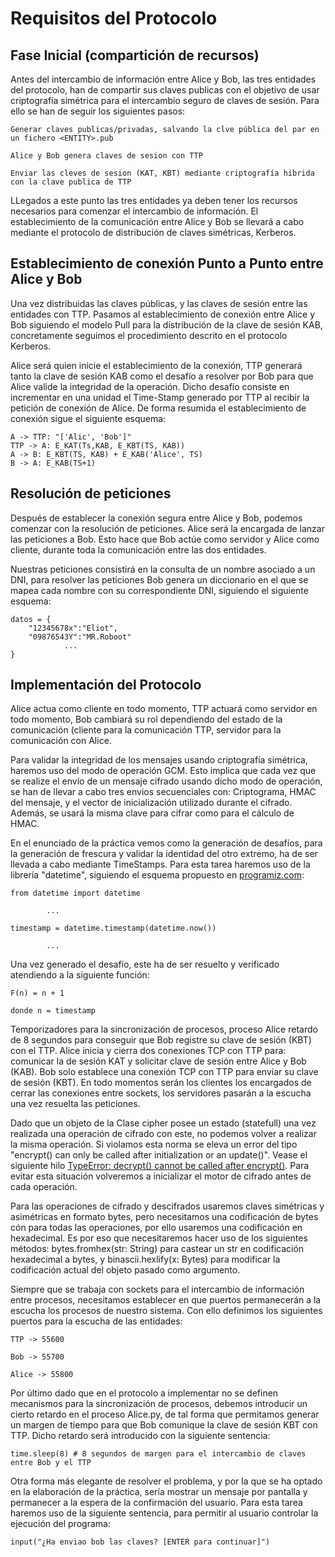 # Requisitos del Protocolo

## Fase Inicial (compartición de recursos)
Antes del intercambio de información entre Alice y Bob, las tres entidades del protocolo, han de compartir sus claves 
publicas con el objetivo de usar criptografía simétrica para el intercambio seguro de claves de sesión. Para ello 
se han de seguir los siguientes pasos:

    Generar claves publicas/privadas, salvando la clve pública del par en un fichero <ENTITY>.pub     

    Alice y Bob genera claves de sesion con TTP
    
    Enviar las cleves de sesion (KAT, KBT) mediante criptografía hibrida con la clave publica de TTP

LLegados a este punto las tres entidades ya deben tener los recursos necesarios para comenzar el intercambio de 
información. El establecimiento de la comunicación entre Alice y Bob se llevará a cabo mediante el protocolo de 
distribución de claves simétricas, Kerberos.

## Establecimiento de conexión Punto a Punto entre Alice y Bob 
Una vez distribuidas las claves públicas, y las claves de sesión entre las entidades con TTP. Pasamos al establecimiento
de conexión entre Alice y Bob siguiendo el modelo Pull para la distribución de la clave de sesión KAB, concretamente
seguimos el procedimiento descrito en el protocolo Kerberos.

Alice será quien inicie el establecimiento de la conexión, TTP generará tanto la clave de sesión KAB como el desafío a 
resolver por Bob para que Alice valide la integridad de la operación. Dicho desafío consiste en incrementar en una unidad
el Time-Stamp generado por TTP al recibir la petición de conexión de Alice. De forma resumida el establecimiento de conexión 
sigue el siguiente esquema:
    
    A -> TTP: "['Alic', 'Bob']"
    TTP -> A: E_KAT(Ts,KAB, E_KBT(TS, KAB))
    A -> B: E_KBT(TS, KAB) + E_KAB('Alice', TS)
    B -> A: E_KAB(TS+1)

## Resolución de peticiones
Después de establecer la conexión segura entre Alice y Bob, podemos comenzar con la resolución de peticiones. Alice será 
la encargada de lanzar las peticiones a Bob. Esto hace que Bob actúe como servidor y Alice como cliente, durante toda la 
comunicación entre las dos entidades.

Nuestras peticiones consistirá en la consulta de un nombre asociado a un DNI, para resolver las peticiones Bob genera un 
diccionario en el que se mapea cada nombre con su correspondiente DNI, siguiendo el siguiente esquema:

    datos = {
        "12345678x":"Eliot", 
        "09876543Y":"MR.Roboot"
                ...
    }

## Implementación del Protocolo
Alice actua como cliente en todo momento, TTP actuará como servidor en todo momento, Bob cambiará su rol dependiendo 
del estado de la comunicación (cliente para la comunicación TTP, servidor para la comunicación con Alice.

Para validar la integridad de los mensajes usando criptografía simétrica, haremos uso del modo de operación GCM. Esto
implica que cada vez que se realize el envío de un mensaje cifrado usando dicho modo de operación, se han de llevar a cabo
tres envios secuenciales con: Criptograma, HMAC del mensaje, y el vector de inicialización utilizado durante el cifrado. 
Además, se usará la misma clave para cifrar como para el cálculo de HMAC.

En el enunciado de la práctica vemos como la generación de desafíos, para la generación de frescura y validar la identidad
del otro extremo, ha de ser llevada a cabo mediante TimeStamps. Para esta tarea haremos uso de la librería "datetime", 
siguiendo el esquema propuesto en [programiz.com](https://www.programiz.com/python-programming/datetime/timestamp-datetime:):
    
    from datetime import datetime

            ...

    timestamp = datetime.timestamp(datetime.now())

            ...

Una vez generado el desafío, este ha de ser resuelto y verificado atendiendo a la siguiente función:

    F(n) = n + 1
    
    donde n = timestamp

Temporizadores para la sincronización de procesos, proceso Alice retardo de 8 segundos para conseguir que Bob registre
su clave de sesión (KBT) con el TTP. Alice inicia y cierra dos conexiones TCP con TTP para: comunicar la de sesión KAT y 
solicitar clave de sesión entre Alice y Bob (KAB). Bob solo establece una conexión TCP con TTP para enviar su clave de 
sesión (KBT). En todo momentos serán los clientes los encargados de cerrar las conexiones entre sockets, los servidores 
pasarán a la escucha una vez resuelta las peticiones.

Dado que un objeto de la Clase cipher posee un estado (statefull) una vez realizada una operación de cifrado con este, no
podemos volver a realizar la misma operación. Si violamos esta norma se eleva un error del tipo "encrypt() can only be 
called after initialization or an update()". Vease el siguiente hilo [TypeError: decrypt() cannot be called after encrypt()](https://stackoverflow.com/questions/54082280/typeerror-decrypt-cannot-be-called-after-encrypt).
Para evitar esta situación volveremos a inicializar el motor de cifrado antes de cada operación.

Para las operaciones de cifrado y descifrados usaremos claves simétricas y asimétricas en formato bytes, pero necesitamos
una codificación de bytes cón para todas las operaciones, por ello usaremos una codificación en hexadecimal. Es por eso 
que necesitaremos hacer uso de los siguientes métodos: bytes.fromhex(str: String) para castear un str en codificación 
hexadecimal a bytes, y binascii.hexlify(x: Bytes) para modificar la codificación actual del objeto pasado como argumento.

Siempre que se trabaja con sockets para el intercambio de información entre procesos, necesitamos establecer en que puertos
permanecerán a la escucha los procesos de nuestro sistema. Con ello definimos los siguientes puertos para la escucha de 
las entidades:

    TTP -> 55600

    Bob -> 55700

    Alice -> 55800

Por último dado que en el protocolo a implementar no se definen mecanismos para la sincronización de procesos, debemos 
introducir un cierto retardo en el proceso Alice.py, de tal forma que permitamos generar un margen de tiempo para que 
Bob comunique la clave de sesión KBT con TTP. Dicho retardo será introducido con la siguiente sentencia:

    time.sleep(8) # 8 segundos de margen para el intercambio de claves entre Bob y el TTP

Otra forma más elegante de resolver el problema, y por la que se ha optado en la elaboración de la práctica, sería mostrar
un mensaje por pantalla y permanecer a la espera de la confirmación del usuario. Para esta tarea haremos uso de la 
siguiente sentencia, para permitir al usuario controlar la ejecución del programa:
    
    input("¿Ha enviao bob las claves? [ENTER para continuar]")